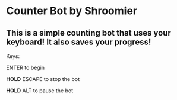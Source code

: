 # Counter Bot by Shroomier

## This is a simple counting bot that uses your keyboard! It also saves your progress!

Keys:

ENTER to begin

__HOLD__ ESCAPE to stop the bot

__HOLD__ ALT to pause the bot
